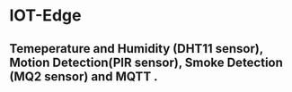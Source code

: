 # IOT-Edge

## Temeperature and Humidity (DHT11 sensor), Motion Detection(PIR sensor), Smoke Detection (MQ2 sensor) and MQTT .

